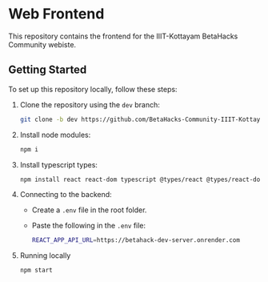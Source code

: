 # Web Frontend

This repository contains the frontend for the IIIT-Kottayam BetaHacks Community webiste.

## Getting Started

To set up this repository locally, follow these steps:

1. Clone the repository using the `dev` branch:

   ```bash
   git clone -b dev https://github.com/BetaHacks-Community-IIIT-Kottayam/web-frontend.git

2. Install node modules:

   ```bash
   npm i

3. Install typescript types:

   ```bash
   npm install react react-dom typescript @types/react @types/react-dom --save

4. Connecting to the backend:

   - Create a `.env` file in the root folder.
   - Paste the following in the `.env` file:

     ```bash
     REACT_APP_API_URL=https://betahack-dev-server.onrender.com

5. Running locally

   ```bash
   npm start
